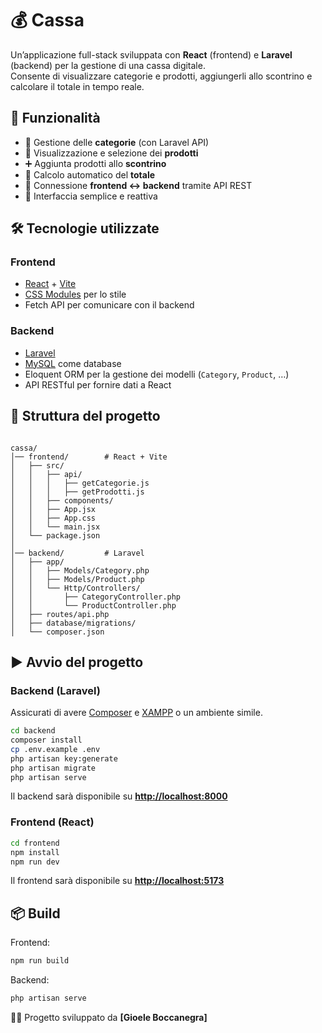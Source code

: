 

# 💰 Cassa

Un’applicazione full-stack sviluppata con **React** (frontend) e **Laravel** (backend) per la gestione di una cassa digitale.  
Consente di visualizzare categorie e prodotti, aggiungerli allo scontrino e calcolare il totale in tempo reale.

## 🚀 Funzionalità

- 📂 Gestione delle **categorie** (con Laravel API)  
- 🛒 Visualizzazione e selezione dei **prodotti**  
- ➕ Aggiunta prodotti allo **scontrino**  
- 🧾 Calcolo automatico del **totale**  
- 🔗 Connessione **frontend ↔ backend** tramite API REST  
- 🎨 Interfaccia semplice e reattiva  

## 🛠️ Tecnologie utilizzate

### Frontend
- [React](https://react.dev/) + [Vite](https://vitejs.dev/)  
- [CSS Modules](/) per lo stile  
- Fetch API per comunicare con il backend  

### Backend
- [Laravel](https://laravel.com/)  
- [MySQL](https://www.mysql.com/)  come database  
- Eloquent ORM per la gestione dei modelli (`Category`, `Product`, …)  
- API RESTful per fornire dati a React  

## 📂 Struttura del progetto

```

cassa/
│── frontend/        # React + Vite
│   ├── src/
│   │   ├── api/
│   │   │   ├── getCategorie.js
│   │   │   ├── getProdotti.js
│   │   ├── components/
│   │   ├── App.jsx
│   │   ├── App.css
│   │   └── main.jsx
│   └── package.json
│
│── backend/         # Laravel
│   ├── app/
│   │   ├── Models/Category.php
│   │   ├── Models/Product.php
│   │   └── Http/Controllers/
│   │       ├── CategoryController.php
│   │       └── ProductController.php
│   ├── routes/api.php
│   ├── database/migrations/
│   └── composer.json

````

## ▶️ Avvio del progetto

### Backend (Laravel)
Assicurati di avere [Composer](https://getcomposer.org/) e [XAMPP](https://www.apachefriends.org/) o un ambiente simile.

```bash
cd backend
composer install
cp .env.example .env
php artisan key:generate
php artisan migrate
php artisan serve
````

Il backend sarà disponibile su **[http://localhost:8000](http://localhost:8000)**

### Frontend (React)

```bash
cd frontend
npm install
npm run dev
```

Il frontend sarà disponibile su **[http://localhost:5173](http://localhost:5173)**

## 📦 Build

Frontend:

```bash
npm run build
```

Backend:

```bash
php artisan serve 
```


👨‍💻 Progetto sviluppato da **\[Gioele Boccanegra]**



